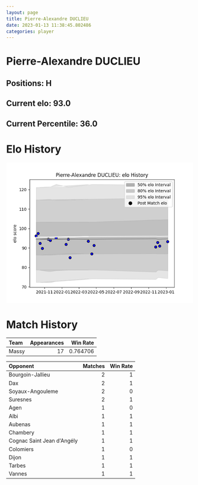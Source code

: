 ```yaml
---  
layout: page  
title: Pierre-Alexandre DUCLIEU  
date: 2023-01-13 11:38:45.802486  
categories: player  
---
```

# Pierre-Alexandre DUCLIEU

## Positions: H

## Current elo: 93.0

## Current Percentile: 36.0

# Elo History


![elo history](history_Pierre-AlexandreDUCLIEU.png)
# Match History


| Team   |   Appearances |   Win Rate |
|:-------|--------------:|-----------:|
| Massy  |            17 |   0.764706 |

| Opponent                   |   Matches |   Win Rate |
|:---------------------------|----------:|-----------:|
| Bourgoin-Jallieu           |         2 |          1 |
| Dax                        |         2 |          1 |
| Soyaux-Angouleme           |         2 |          0 |
| Suresnes                   |         2 |          1 |
| Agen                       |         1 |          0 |
| Albi                       |         1 |          1 |
| Aubenas                    |         1 |          1 |
| Chambery                   |         1 |          1 |
| Cognac Saint Jean d'Angély |         1 |          1 |
| Colomiers                  |         1 |          0 |
| Dijon                      |         1 |          1 |
| Tarbes                     |         1 |          1 |
| Vannes                     |         1 |          1 |